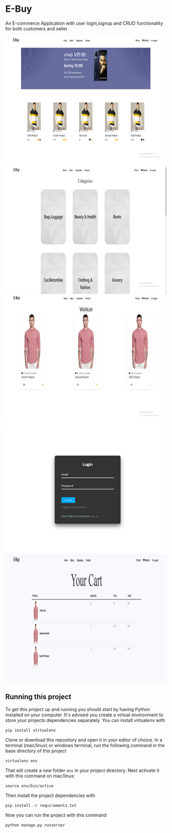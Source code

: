 # E-Buy

An E-commerce Application with user login,signup and CRUD functionality for both customers and seller

<img src="images/demo1.PNG" width="1000" height="400">
<img src="images/demo2.PNG" width="1000" height="400">
<img src="images/demo3.PNG" width="1000" height="400">
<img src="images/demo4.PNG" width="1000" height="400">
<img src="images/demo5.PNG" width="1000" height="400">

## Running this project

To get this project up and running you should start by having Python installed on your computer. It's advised you create a virtual environment to store your projects dependencies separately. You can install virtualenv with

```
pip install virtualenv
```

Clone or download this repository and open it in your editor of choice. In a terminal (mac/linux) or windows terminal, run the following command in the base directory of this project

```
virtualenv env
```

That will create a new folder `env` in your project directory. Next activate it with this command on mac/linux:

```
source env/bin/active
```

Then install the project dependencies with

```
pip install -r requirements.txt
```

Now you can run the project with this command

```
python manage.py runserver
```
